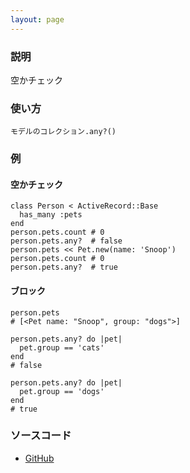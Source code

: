 ```yaml
---
layout: page
---
```


### 説明

空かチェック

### 使い方

    モデルのコレクション.any?()

### 例

#### 空かチェック

    class Person < ActiveRecord::Base
      has_many :pets
    end
    person.pets.count # 0
    person.pets.any?  # false
    person.pets << Pet.new(name: 'Snoop')
    person.pets.count # 0
    person.pets.any?  # true

#### ブロック

    person.pets
    # [<Pet name: "Snoop", group: "dogs">]

    person.pets.any? do |pet|
      pet.group == 'cats'
    end
    # false

    person.pets.any? do |pet|
      pet.group == 'dogs'
    end
    # true

### ソースコード

- [GitHub](https://github.com/rails/rails/blob/984c3ef2775781d47efa9f541ce570daa2434a80/activerecord/lib/active_record/associations/collection_proxy.rb#L834)
